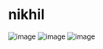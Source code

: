 # nikhil
![image](https://drive.google.com/uc?export=view&id=1T4YyO31IJ9tru1BW1OTRyq316trVA0J0)
![image](https://drive.google.com/uc?export=view&id=1HLyWJhs8J64UftHEiiK1IWqSUjJhE6xr)
![image](https://drive.google.com/uc?export=view&id=1PiG9lID8BO7nZsYAhrQyTrqKjOISpaYP)
